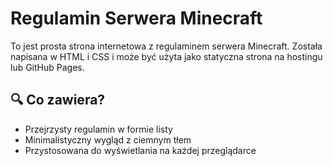 # Regulamin Serwera Minecraft

To jest prosta strona internetowa z regulaminem serwera Minecraft. Została napisana w HTML i CSS i może być użyta jako statyczna strona na hostingu lub GitHub Pages.

## 🔍 Co zawiera?

- Przejrzysty regulamin w formie listy
- Minimalistyczny wygląd z ciemnym tłem
- Przystosowana do wyświetlania na każdej przeglądarce
